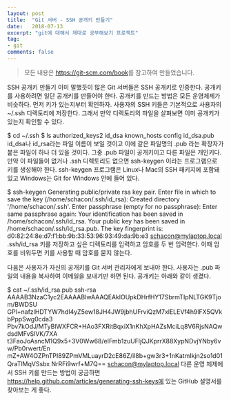 ```yaml
---
layout: post
title:  "Git 서버 - SSH 공개키 만들기"
date:   2018-07-13
excerpt: "git에 대해서 제대로 공부해보기 프로젝트"
tag:
- git
comments: false
---
```


> 모든 내용은 <https://git-scm.com/book>를 참고하여 만들었습니다.

SSH 공개키 만들기
이미 말했듯이 많은 Git 서버들은 SSH 공개키로 인증한다. 공개키를 사용하려면 일단 공개키를 만들어야 한다. 공개키를 만드는 방법은 모든 운영체제가 비슷하다. 먼저 키가 있는지부터 확인하자. 사용자의 SSH 키들은 기본적으로 사용자의 ~/.ssh 디렉토리에 저장한다. 그래서 만약 디렉토리의 파일을 살펴보면 이미 공개키가 있는지 확인할 수 있다.

$ cd ~/.ssh
$ ls
authorized_keys2  id_dsa       known_hosts
config            id_dsa.pub
id_dsa나 id_rsa라는 파일 이름이 보일 것이고 이에 같은 파일명의 .pub 라는 확장자가 붙은 파일이 하나 더 있을 것이다. 그중 .pub 파일이 공개키이고 다른 파일은 개인키다. 만약 이 파일들이 없거나 .ssh 디렉토리도 없으면 ssh-keygen 이라는 프로그램으로 키를 생성해야 한다. ssh-keygen 프로그램은 Linux나 Mac의 SSH 패키지에 포함돼 있고 Windows는 Git for Windows 안에 들어 있다.

$ ssh-keygen
Generating public/private rsa key pair.
Enter file in which to save the key (/home/schacon/.ssh/id_rsa):
Created directory '/home/schacon/.ssh'.
Enter passphrase (empty for no passphrase):
Enter same passphrase again:
Your identification has been saved in /home/schacon/.ssh/id_rsa.
Your public key has been saved in /home/schacon/.ssh/id_rsa.pub.
The key fingerprint is:
d0:82:24:8e:d7:f1:bb:9b:33:53:96:93:49:da:9b:e3 schacon@mylaptop.local
.ssh/id_rsa 키를 저장하고 싶은 디렉토리를 입력하고 암호를 두 번 입력한다. 이때 암호를 비워두면 키를 사용할 때 암호를 묻지 않는다.

다음은 사용자가 자신의 공개키를 Git 서버 관리자에게 보내야 한다. 사용자는 .pub 파일의 내용을 복사하여 이메일을 보내기만 하면 된다. 공개키는 아래와 같이 생겼다.

$ cat ~/.ssh/id_rsa.pub
ssh-rsa AAAAB3NzaC1yc2EAAAABIwAAAQEAklOUpkDHrfHY17SbrmTIpNLTGK9Tjom/BWDSU
GPl+nafzlHDTYW7hdI4yZ5ew18JH4JW9jbhUFrviQzM7xlELEVf4h9lFX5QVkbPppSwg0cda3
Pbv7kOdJ/MTyBlWXFCR+HAo3FXRitBqxiX1nKhXpHAZsMciLq8V6RjsNAQwdsdMFvSlVK/7XA
t3FaoJoAsncM1Q9x5+3V0Ww68/eIFmb1zuUFljQJKprrX88XypNDvjYNby6vw/Pb0rwert/En
mZ+AW4OZPnTPI89ZPmVMLuayrD2cE86Z/il8b+gw3r3+1nKatmIkjn2so1d01QraTlMqVSsbx
NrRFi9wrf+M7Q== schacon@mylaptop.local
다른 운영 체제에서 SSH 키를 만드는 방법이 궁금하면 https://help.github.com/articles/generating-ssh-keys에 있는 GitHub 설명서를 찾아보는 게 좋다.
